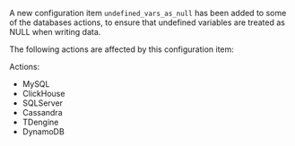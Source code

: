 A new configuration item `undefined_vars_as_null` has been added to some of the databases actions, to ensure that undefined variables are treated as NULL when writing data.

The following actions are affected by this configuration item:

Actions:
- MySQL
- ClickHouse
- SQLServer
- Cassandra
- TDengine
- DynamoDB
